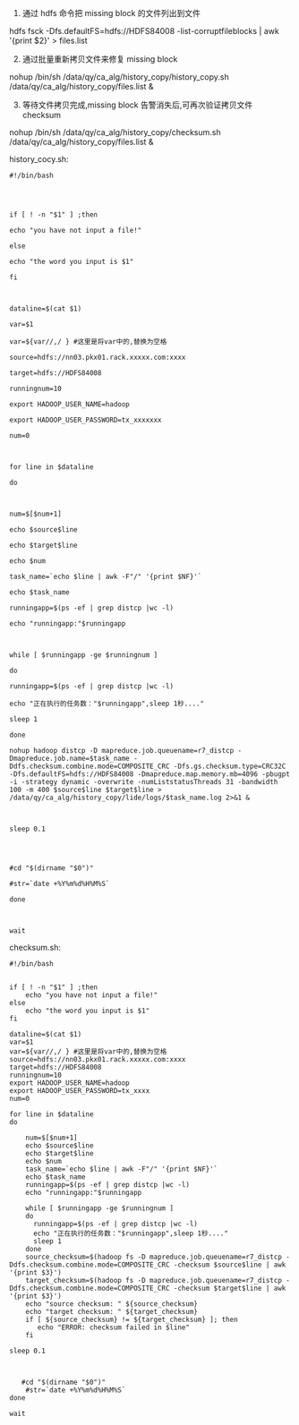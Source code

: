 
1.  通过 hdfs 命令把 missing block 的文件列出到文件

hdfs fsck -Dfs.defaultFS=hdfs://HDFS84008 -list-corruptfileblocks | awk '{print $2}' > files.list

2.  通过批量重新拷贝文件来修复 missing block  

nohup /bin/sh /data/qy/ca_alg/history_copy/history_copy.sh /data/qy/ca_alg/history_copy/files.list &

3.  等待文件拷贝完成,missing block 告警消失后,可再次验证拷贝文件 checksum

nohup /bin/sh /data/qy/ca_alg/history_copy/checksum.sh /data/qy/ca_alg/history_copy/files.list &



history_cocy.sh:

```
#!/bin/bash

  
  

if [ ! -n "$1" ] ;then

echo "you have not input a file!"

else

echo "the word you input is $1"

fi

  

dataline=$(cat $1)

var=$1

var=${var//,/ } #这里是将var中的,替换为空格

source=hdfs://nn03.pkx01.rack.xxxxx.com:xxxx

target=hdfs://HDFS84008

runningnum=10

export HADOOP_USER_NAME=hadoop

export HADOOP_USER_PASSWORD=tx_xxxxxxx

num=0

  

for line in $dataline

do

  

num=$[$num+1]

echo $source$line

echo $target$line

echo $num

task_name=`echo $line | awk -F"/" '{print $NF}'`

echo $task_name

runningapp=$(ps -ef | grep distcp |wc -l)

echo "runningapp:"$runningapp

  

while [ $runningapp -ge $runningnum ]

do

runningapp=$(ps -ef | grep distcp |wc -l)

echo "正在执行的任务数："$runningapp",sleep 1秒...."

sleep 1

done

nohup hadoop distcp -D mapreduce.job.queuename=r7_distcp -Dmapreduce.job.name=$task_name -Ddfs.checksum.combine.mode=COMPOSITE_CRC -Dfs.gs.checksum.type=CRC32C -Dfs.defaultFS=hdfs://HDFS84008 -Dmapreduce.map.memory.mb=4096 -pbugpt -i -strategy dynamic -overwrite -numListstatusThreads 31 -bandwidth 100 -m 400 $source$line $target$line > /data/qy/ca_alg/history_copy/lide/logs/$task_name.log 2>&1 &

  

sleep 0.1

  
  

#cd "$(dirname "$0")"

#str=`date +%Y%m%d%H%M%S`

done

  

wait

```

checksum.sh:

```
#!/bin/bash


if [ ! -n "$1" ] ;then
    echo "you have not input a file!"
else
    echo "the word you input is $1"
fi

dataline=$(cat $1)
var=$1
var=${var//,/ } #这里是将var中的,替换为空格
source=hdfs://nn03.pkx01.rack.xxxxx.com:xxxx
target=hdfs://HDFS84008
runningnum=10
export HADOOP_USER_NAME=hadoop
export HADOOP_USER_PASSWORD=tx_xxxx
num=0

for line in $dataline
do

    num=$[$num+1]
    echo $source$line
    echo $target$line
    echo $num
    task_name=`echo $line | awk -F"/" '{print $NF}'`
    echo $task_name    
    runningapp=$(ps -ef | grep distcp |wc -l)
    echo "runningapp:"$runningapp

    while [ $runningapp -ge $runningnum ]
    do
      runningapp=$(ps -ef | grep distcp |wc -l)
      echo "正在执行的任务数："$runningapp",sleep 1秒...."
      sleep 1
    done
    source_checksum=$(hadoop fs -D mapreduce.job.queuename=r7_distcp -Ddfs.checksum.combine.mode=COMPOSITE_CRC -checksum $source$line | awk '{print $3}')
    target_checksum=$(hadoop fs -D mapreduce.job.queuename=r7_distcp -Ddfs.checksum.combine.mode=COMPOSITE_CRC -checksum $target$line | awk '{print $3}')
    echo "source checksum: " ${source_checksum}
    echo "target checksum: " ${target_checksum}
    if [ ${source_checksum} != ${target_checksum} ]; then
       echo "ERROR: checksum failed in $line"
    fi

sleep 0.1


      
   #cd "$(dirname "$0")"
    #str=`date +%Y%m%d%H%M%S`
done

wait


```